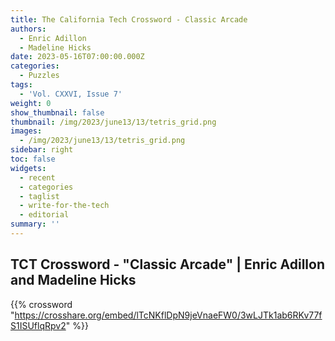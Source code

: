 ```yaml
---
title: The California Tech Crossword - Classic Arcade
authors:
  - Enric Adillon
  - Madeline Hicks
date: 2023-05-16T07:00:00.000Z
categories:
  - Puzzles
tags:
  - 'Vol. CXXVI, Issue 7'
weight: 0
show_thumbnail: false
thumbnail: /img/2023/june13/13/tetris_grid.png
images:
  - /img/2023/june13/13/tetris_grid.png
sidebar: right
toc: false
widgets:
  - recent
  - categories
  - taglist
  - write-for-the-tech
  - editorial
summary: ''
---
```


## TCT Crossword - "Classic Arcade" | Enric Adillon and Madeline Hicks

{{% crossword "https://crosshare.org/embed/lTcNKflDpN9jeVnaeFW0/3wLJTk1ab6RKv77fS1ISUflqRpv2" %}}
